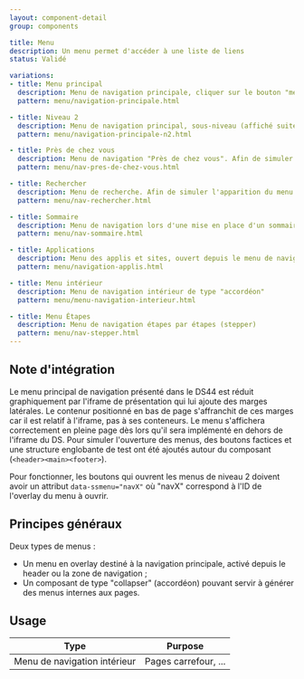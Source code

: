 ```yaml
---
layout: component-detail
group: components

title: Menu
description: Un menu permet d'accéder à une liste de liens
status: Validé

variations:
- title: Menu principal
  description: Menu de navigation principale, cliquer sur le bouton "menu" du header pour afficher le composant
  pattern: menu/navigation-principale.html

- title: Niveau 2
  description: Menu de navigation principal, sous-niveau (affiché suite à un clic sur un élément du premier niveau)
  pattern: menu/navigation-principale-n2.html

- title: Près de chez vous
  description: Menu de navigation "Près de chez vous". Afin de simuler l'apparition du menu dans le DS, deux surcharges de style ont été effectuées directement sur la section de l'overlay (opacité et positionnement à droite rectifiés). Ces surcharges ne doivent pas être reproduites dans l'intégration finale.
  pattern: menu/nav-pres-de-chez-vous.html

- title: Rechercher
  description: Menu de recherche. Afin de simuler l'apparition du menu dans le DS, deux surcharges de style ont été effectuées directement sur la section de l'overlay (opacité et positionnement à droite rectifiés). Ces surcharges ne doivent pas être reproduites dans l'intégration finale.
  pattern: menu/nav-rechercher.html

- title: Sommaire
  description: Menu de navigation lors d'une mise en place d'un sommaire.
  pattern: menu/nav-sommaire.html

- title: Applications
  description: Menu des applis et sites, ouvert depuis le menu de navigation principal niveau 1 (sous les réseaux sociaux)
  pattern: menu/navigation-applis.html

- title: Menu intérieur
  description: Menu de navigation intérieur de type "accordéon"
  pattern: menu/menu-navigation-interieur.html

- title: Menu Étapes
  description: Menu de navigation étapes par étapes (stepper)
  pattern: menu/nav-stepper.html
---
```


## Note d'intégration

Le menu principal de navigation présenté dans le DS44 est réduit graphiquement par l'iframe de présentation qui lui ajoute des marges latérales. Le contenur positionné en bas de page s'affranchit de ces marges car il est relatif à l'iframe, pas à ses conteneurs. Le menu s'affichera correctement en pleine page dès lors qu'il sera implémenté en dehors de l'iframe du DS.
Pour simuler l'ouverture des menus, des boutons factices et une structure englobante de test ont été ajoutés autour du composant (`<header><main><footer>`).

Pour fonctionner, les boutons qui ouvrent les menus de niveau 2 doivent avoir un attribut `data-ssmenu="navX"` où "navX" correspond à l'ID de l'overlay du menu à ouvrir.

## Principes généraux

Deux types de menus :

- Un menu en overlay destiné à la navigation principale, activé depuis le header ou la zone de navigation ;
- Un composant de type "collapser" (accordéon) pouvant servir à générer des menus internes aux pages.

## Usage

| Type              | Purpose                                                                          |
| ---------------   |----------------------------------------------------------------------------------|
| Menu de navigation intérieur| Pages carrefour, ...                     |
